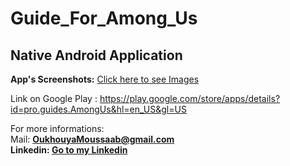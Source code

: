 <h1> Guide_For_Among_Us </h1>
<h2>Native Android Application </h2>

<b>App's Screenshots:</b>
<a href="https://ibb.co/album/DP2Qsy?sort=name_asc&page=1&params_hidden%5Blist%5D=images&params_hidden%5Bfrom%5D=album&params_hidden%5Balbumid%5D=DP2Qsy">Click here to see Images</a>

Link on Google Play :
  https://play.google.com/store/apps/details?id=pro.guides.AmongUs&hl=en_US&gl=US
  
For more informations:<br>
    Mail: <b>OukhouyaMoussaab@gmail.com<b><br>
    Linkedin: <a href="https://www.linkedin.com/in/oukhouyamoussaab/">Go to my Linkedin</a>

